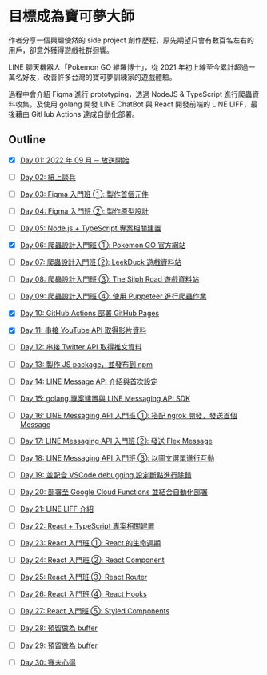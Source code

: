 # 目標成為寶可夢大師

作者分享一個興趣使然的 side project 創作歷程，原先期望只會有數百名左右的用戶，卻意外獲得遊戲社群迴響。

LINE 聊天機器人「Pokemon GO 維羅博士」，從 2021 年初上線至今累計超過一萬名好友，改善許多台灣的寶可夢訓練家的遊戲體驗。

過程中會介紹 Figma 進行 prototyping，透過 NodeJS & TypeScript 進行爬蟲資料收集，及使用 golang 開發 LINE ChatBot 與 React 開發前端的 LINE LIFF，最後藉由 GitHub Actions 達成自動化部署。

## Outline

* [x] [Day 01: 2022 年 09 月 ─ 放送開始](https://github.com/ithome-2022-ironman/be-a-pokemon-master/blob/master/day%20%23001/README.md)
* [ ] [Day 02: 紙上談兵](https://github.com/ithome-2022-ironman/be-a-pokemon-master/blob/master/day%20%23002/README.md)
* [ ] [Day 03: Figma 入門班 ①: 製作首個元件](https://github.com/ithome-2022-ironman/be-a-pokemon-master/blob/master/day%20%23003/README.md)
* [ ] [Day 04: Figma 入門班 ②: 製作原型設計](https://github.com/ithome-2022-ironman/be-a-pokemon-master/blob/master/day%20%23004/README.md)
* [ ] [Day 05: Node.js + TypeScript 專案相關建置](https://github.com/ithome-2022-ironman/be-a-pokemon-master/blob/master/day%20%23005/README.md)
* [x] [Day 06: 爬蟲設計入門班 ①: Pokemon GO 官方網站](https://github.com/ithome-2022-ironman/be-a-pokemon-master/blob/master/day%20%23006/README.md)
* [ ] [Day 07: 爬蟲設計入門班 ②: LeekDuck 遊戲資料站](https://github.com/ithome-2022-ironman/be-a-pokemon-master/blob/master/day%20%23007/README.md)
* [ ] [Day 08: 爬蟲設計入門班 ③: The Silph Road 遊戲資料站](https://github.com/ithome-2022-ironman/be-a-pokemon-master/blob/master/day%20%23008/README.md)
* [ ] [Day 09: 爬蟲設計入門班 ④: 使用 Puppeteer 進行爬蟲作業](https://github.com/ithome-2022-ironman/be-a-pokemon-master/blob/master/day%20%23009/README.md)
* [x] [Day 10: GitHub Actions 部署 GitHub Pages](https://github.com/ithome-2022-ironman/be-a-pokemon-master/blob/master/day%20%23010/README.md)
* [x] [Day 11: 串接 YouTube API 取得影片資料](https://github.com/ithome-2022-ironman/be-a-pokemon-master/blob/master/day%20%23011/README.md)
* [ ] [Day 12: 串接 Twitter API 取得推文資料](https://github.com/ithome-2022-ironman/be-a-pokemon-master/blob/master/day%20%23012/README.md)
* [ ] [Day 13: 製作 JS package，並發布到 npm](https://github.com/ithome-2022-ironman/be-a-pokemon-master/blob/master/day%20%23013/README.md)
* [ ] [Day 14: LINE Message API 介紹與首次設定](https://github.com/ithome-2022-ironman/be-a-pokemon-master/blob/master/day%20%23014/README.md)
* [ ] [Day 15: golang 專案建置與 LINE Messaging API SDK](https://github.com/ithome-2022-ironman/be-a-pokemon-master/blob/master/day%20%23015/README.md)
* [ ] [Day 16: LINE Messaging API 入門班 ①: 搭配 ngrok 開發，發送首個 Message](https://github.com/ithome-2022-ironman/be-a-pokemon-master/blob/master/day%20%23016/README.md)
* [ ] [Day 17: LINE Messaging API 入門班 ②: 發送 Flex Message](https://github.com/ithome-2022-ironman/be-a-pokemon-master/blob/master/day%20%23017/README.md)
* [ ] [Day 18: LINE Messaging API 入門班 ③: 以圖文選單進行互動](https://github.com/ithome-2022-ironman/be-a-pokemon-master/blob/master/day%20%23018/README.md)
* [ ] [Day 19: 並配合 VSCode debugging 設定斷點進行除錯](https://github.com/ithome-2022-ironman/be-a-pokemon-master/blob/master/day%20%23019/README.md)
* [ ] [Day 20: 部署至 Google Cloud Functions 並結合自動化部署](https://github.com/ithome-2022-ironman/be-a-pokemon-master/blob/master/day%20%23020/README.md)
* [ ] [Day 21: LINE LIFF 介紹](https://github.com/ithome-2022-ironman/be-a-pokemon-master/blob/master/day%20%23021/README.md)
* [ ] [Day 22: React + TypeScript 專案相關建置](https://github.com/ithome-2022-ironman/be-a-pokemon-master/blob/master/day%20%23022/README.md)
* [ ] [Day 23: React 入門班 ①: React 的生命週期](https://github.com/ithome-2022-ironman/be-a-pokemon-master/blob/master/day%20%23023/README.md)
* [ ] [Day 24: React 入門班 ②: React Component](https://github.com/ithome-2022-ironman/be-a-pokemon-master/blob/master/day%20%23024/README.md)
* [ ] [Day 25: React 入門班 ③: React Router](https://github.com/ithome-2022-ironman/be-a-pokemon-master/blob/master/day%20%23025/README.md)
* [ ] [Day 26: React 入門班 ④: React Hooks](https://github.com/ithome-2022-ironman/be-a-pokemon-master/blob/master/day%20%23026/README.md)
* [ ] [Day 27: React 入門班 ⑤: Styled Components](https://github.com/ithome-2022-ironman/be-a-pokemon-master/blob/master/day%20%23027/README.md)
* [ ] [Day 28: 預留做為 buffer](https://github.com/ithome-2022-ironman/be-a-pokemon-master/blob/master/day%20%23028/README.md)
* [ ] [Day 29: 預留做為 buffer](https://github.com/ithome-2022-ironman/be-a-pokemon-master/blob/master/day%20%23029/README.md)
* [ ] [Day 30: 賽末心得](https://github.com/ithome-2022-ironman/be-a-pokemon-master/blob/master/day%20%23030/README.md)

